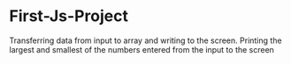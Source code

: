 # First-Js-Project
 Transferring data from input to array and writing to the screen.
 Printing the largest and smallest of the numbers entered from the input to the screen
